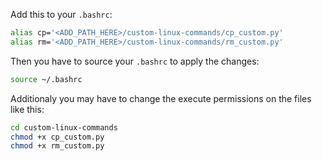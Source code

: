 Add this to your `.bashrc`:
```bash
alias cp='<ADD_PATH_HERE>/custom-linux-commands/cp_custom.py'
alias rm='<ADD_PATH_HERE>/custom-linux-commands/rm_custom.py'
```
Then you have to source your `.bashrc` to apply the changes: 
```bash
source ~/.bashrc
```
Additionaly you may have to change the execute permissions on the files like this:
```bash
cd custom-linux-commands
chmod +x cp_custom.py
chmod +x rm_custom.py
```

